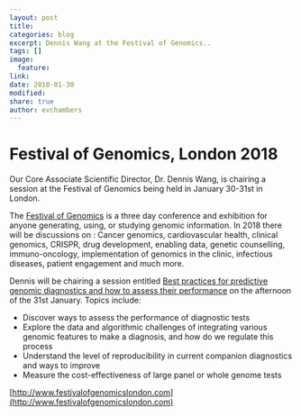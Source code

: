 ```yaml
---
layout: post
title:
categories: blog
excerpt: Dennis Wang at the Festival of Genomics..
tags: []
image:
  feature:
link:
date: 2018-01-30
modified:
share: true
author: evchambers
---
```


# Festival of Genomics, London 2018

Our Core Associate Scientific Director, Dr. Dennis Wang, is chairing a session at the Festival of Genomics being held in January 30-31st in London.


The [Festival of Genomics](http://www.festivalofgenomicslondon.com) is a three day conference and exhibition for anyone generating, using, or studying genomic information. 
In 2018 there will be discussions on : Cancer genomics, cardiovascular health, clinical genomics, CRISPR, drug development, enabling data, genetic counselling, immuno-oncology, implementation of genomics in the clinic, infectious diseases, patient engagement and much more.

Dennis will be chairing a session entitled [Best practices for predictive genomic diagnostics and how to assess their performance](http://www.festivalofgenomicslondon.com/speakers/dennis-wang) on the afternoon of the 31st January. Topics include:
* Discover ways to assess the performance of diagnostic tests
* Explore the data and algorithmic challenges of integrating various genomic features to make a diagnosis, and how do we regulate this process
* Understand the level of reproducibility in current companion diagnostics and ways to improve
* Measure the cost-effectiveness of large panel or whole genome tests

[http://www.festivalofgenomicslondon.com](http://www.festivalofgenomicslondon.com)

